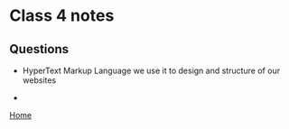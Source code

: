 
# Class 4 notes

## Questions

- HyperText Markup Language we use it to design and structure of our websites

- 

[Home](https://coff23.github.io/reading-notes/)
